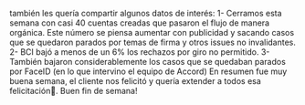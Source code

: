 también les quería compartir algunos datos de interés:
1- Cerramos esta semana con casi 40 cuentas creadas que pasaron el flujo de manera orgánica. Este número se piensa aumentar con publicidad y sacando casos que se quedaron parados por temas de firma y otros issues no invalidantes.
2- BCI bajó a menos de un 6% los rechazos por giro no permitido.
3- También bajaron considerablemente los casos que se quedaban parados por FaceID (en lo que intervino el equipo de Accord)
En resumen fue muy buena semana, el cliente nos felicitó y quería extender a todos esa felicitación:slightly_smiling_face:. Buen fin de semana!